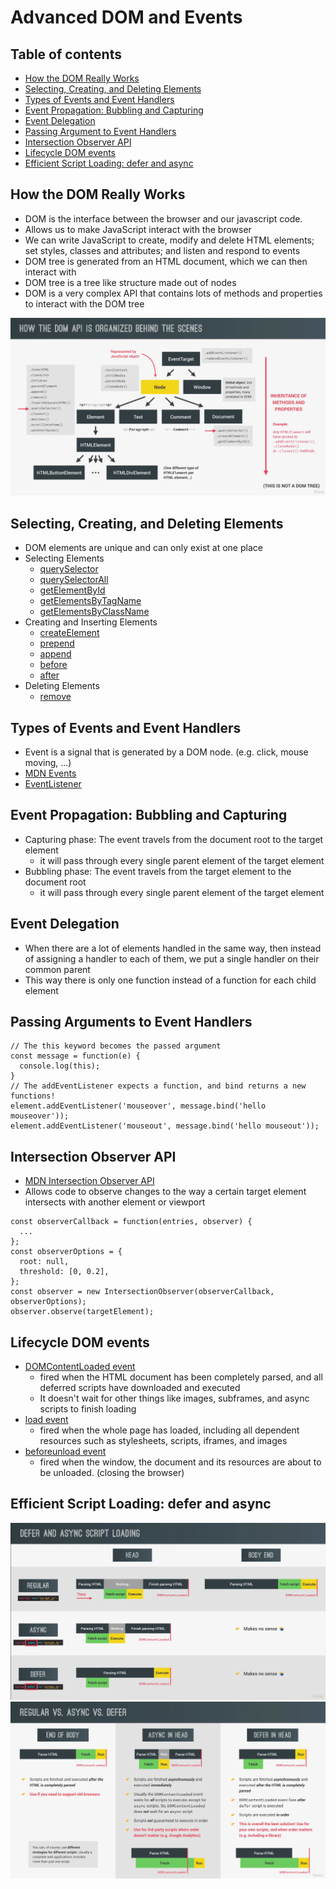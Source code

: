 # Advanced DOM and Events

## Table of contents
* [How the DOM Really Works](#how-the-dom-really-works)
* [Selecting, Creating, and Deleting Elements](#selecting-creating-and-deleting-elements)
* [Types of Events and Event Handlers](#types-of-events-and-event-handlers)
* [Event Propagation: Bubbling and Capturing](#event-propagation--bubbling-and-capturing)
* [Event Delegation](#event-delegation)
* [Passing Argument to Event Handlers](#passing-arguments-to-event-handlers)
* [Intersection Observer API](#intersection-observer-api)
* [Lifecycle DOM events](#lifecycle-dom-events)
* [Efficient Script Loading: defer and async](#efficient-script-loading--defer-and-async)

## How the DOM Really Works
* DOM is the interface between the browser and our javascript code.
* Allows us to make JavaScript interact with the browser
* We can write JavaScript to create, modify and delete HTML elements; set styles, classes and attributes; and listen and respond to events
* DOM tree is generated from an HTML document, which we can then interact with
* DOM tree is a tree like structure made out of nodes
* DOM is a very complex API that contains lots of methods and properties to interact with the DOM tree

![how_dom_api_is_organized](how_dom_api_is_organized.png)

## Selecting, Creating, and Deleting Elements
* DOM elements are unique and can only exist at one place
* Selecting Elements
  * [querySelector](https://developer.mozilla.org/en-US/docs/Web/API/Document/querySelector)
  * [querySelectorAll](https://developer.mozilla.org/en-US/docs/Web/API/Document/querySelectorAll)
  * [getElementById](https://developer.mozilla.org/en-US/docs/Web/API/Document/getElementById)
  * [getElementsByTagName](https://developer.mozilla.org/en-US/docs/Web/API/Document/getElementsByTagName)
  * [getElementsByClassName](https://developer.mozilla.org/en-US/docs/Web/API/Document/getElementsByClassName)
* Creating and Inserting Elements
  * [createElement](https://developer.mozilla.org/en-US/docs/Web/API/Document/createElement)
  * [prepend](https://developer.mozilla.org/en-US/docs/Web/API/Element/prepend)
  * [append](https://developer.mozilla.org/en-US/docs/Web/API/Element/append)
  * [before](https://developer.mozilla.org/en-US/docs/Web/API/Element/before)
  * [after](https://developer.mozilla.org/en-US/docs/Web/API/Element/after)
* Deleting Elements
  * [remove](https://developer.mozilla.org/en-US/docs/Web/API/Element/remove)

## Types of Events and Event Handlers
* Event is a signal that is generated by a DOM node. (e.g. click, mouse moving, ...)
* [MDN Events](https://developer.mozilla.org/en-US/docs/Web/Events#event_listing)
* [EventListener](https://developer.mozilla.org/en-US/docs/Web/API/EventTarget/addEventListener)

## Event Propagation: Bubbling and Capturing
* Capturing phase: The event travels from the document root to the target element
  * it will pass through every single parent element of the target element
* Bubbling phase: The event travels from the target element to the document root
  * it will pass through every single parent element of the target element

## Event Delegation
* When there are a lot of elements handled in the same way, then instead of assigning a handler to each of them, we put a single handler on their common parent
* This way there is only one function instead of a function for each child element

## Passing Arguments to Event Handlers
```
// The this keyword becomes the passed argument
const message = function(e) {
  console.log(this);
}
// The addEventListener expects a function, and bind returns a new functions!
element.addEventListener('mouseover', message.bind('hello mouseover'));
element.addEventListener('mouseout', message.bind('hello mouseout'));
```

## Intersection Observer API
* [MDN Intersection Observer API](https://developer.mozilla.org/en-US/docs/Web/API/Intersection_Observer_API)
* Allows code to observe changes to the way a certain target element intersects with another element or viewport
```
const observerCallback = function(entries, observer) {
  ...
};
const observerOptions = {
  root: null,
  threshold: [0, 0.2],
};
const observer = new IntersectionObserver(observerCallback, observerOptions);
observer.observe(targetElement);
```

## Lifecycle DOM events
* [DOMContentLoaded event](https://developer.mozilla.org/en-US/docs/Web/API/Window/DOMContentLoaded_event)
  * fired when the HTML document has been completely parsed, and all deferred scripts have downloaded and executed
  * It doesn't wait for other things like images, subframes, and async scripts to finish loading
* [load event](https://developer.mozilla.org/en-US/docs/Web/API/Window/load_event)
  * fired when the whole page has loaded, including all dependent resources such as stylesheets, scripts, iframes, and images
* [beforeunload event](https://developer.mozilla.org/en-US/docs/Web/API/Window/beforeunload_event)
  * fired when the window, the document and its resources are about to be unloaded. (closing the browser)

## Efficient Script Loading: defer and async
![defer_and_async_script_loading](defer_and_async_script_loading.png)
![regular_vs_async_vs_defer](regular_vs_async_vs_defer.png)
